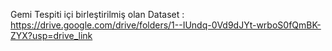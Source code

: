 Gemi Tespiti içi birleştirilmiş olan Dataset : 
https://drive.google.com/drive/folders/1--IUndq-0Vd9dJYt-wrboS0fQmBK-ZYX?usp=drive_link

